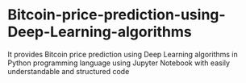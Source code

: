 # Bitcoin-price-prediction-using-Deep-Learning-algorithms
It provides Bitcoin price prediction using Deep Learning algorithms in Python programming language using Jupyter Notebook with easily understandable and structured code
